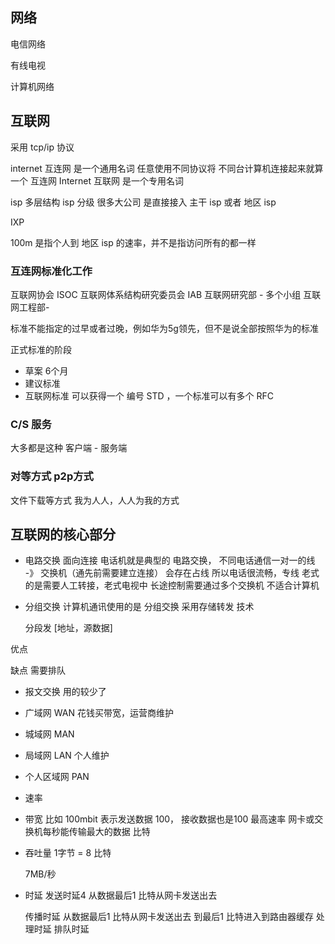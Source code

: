 ## 网络

电信网络

有线电视

计算机网络

## 互联网

采用 tcp/ip 协议

internet 互连网 是一个通用名词
  任意使用不同协议将 不同台计算机连接起来就算一个 互连网
Internet 互联网 是一个专用名词

isp 多层结构
isp 分级
很多大公司 是直接接入 主干 isp 或者 地区 isp

IXP 

100m 是指个人到 地区 isp 的速率，并不是指访问所有的都一样

### 互连网标准化工作
互联网协会 ISOC 
互联网体系结构研究委员会 IAB 
互联网研究部 - 多个小组  互联网工程部-

标准不能指定的过早或者过晚，例如华为5g领先，但不是说全部按照华为的标准

正式标准的阶段
+ 草案 6个月
+ 建议标准
+ 互联网标准 可以获得一个 编号 STD ，一个标准可以有多个 RFC 

### C/S 服务
大多都是这种
客户端 - 服务端


### 对等方式 p2p方式
文件下载等方式
我为人人，人人为我的方式


## 互联网的核心部分
+ 电路交换
  面向连接 电话机就是典型的 电路交换，
  不同电话通信一对一的线  -》 交换机（通先前需要建立连接） 会存在占线
  所以电话很流畅，专线
  老式的是需要人工转接，老式电视中
  长途控制需要通过多个交换机
  不适合计算机
  
+ 分组交换 计算机通讯使用的是 分组交换
  采用存储转发 技术

  分段发 [地址，源数据]

优点

缺点
需要排队


+ 报文交换
用的较少了

+ 广域网 WAN 花钱买带宽，运营商维护
+ 城域网 MAN
+ 局域网 LAN 个人维护
+ 个人区域网 PAN


+ 速率
+ 带宽 
  比如 100mbit 表示发送数据 100， 接收数据也是100
  最高速率 网卡或交换机每秒能传输最大的数据 比特
  
+ 吞吐量 
  1字节 = 8 比特

  7MB/秒
+ 时延
  发送时延4 
  从数据最后1 比特从网卡发送出去
  
  传播时延
  从数据最后1 比特从网卡发送出去
  到最后1 比特进入到路由器缓存
  处理时延
  排队时延
